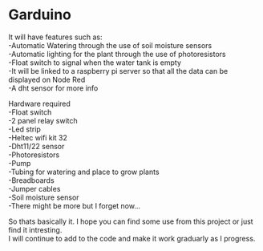 # Garduino

It will have features such as:  
  -Automatic Watering through the use of soil moisture sensors  
  -Automatic lighting for the plant through the use of photoresistors  
  -Float switch to signal when the water tank is empty  
  -It will be linked to a raspberry pi server so that all the data can be displayed on Node Red  
  -A dht sensor for more info
  
Hardware required  
  -Float switch  
  -2 panel relay switch  
  -Led strip  
  -Heltec wifi kit 32  
  -Dht11/22 sensor  
  -Photoresistors  
  -Pump  
  -Tubing for watering and place to grow plants  
  -Breadboards  
  -Jumper cables  
  -Soil moisture sensor   
  -There might be more but I forget now...  
  
So thats basically it. I hope you can find some use from this project or just find it intresting.  
I will continue to add to the code and make it work graduarly as I progress.  



